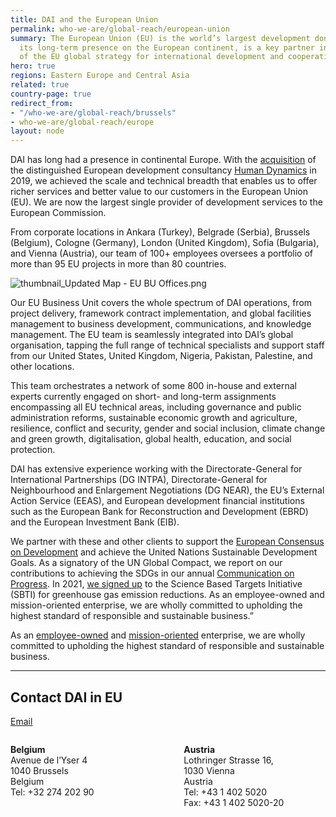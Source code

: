 ```yaml
---
title: DAI and the European Union
permalink: who-we-are/global-reach/european-union
summary: The European Union (EU) is the world’s largest development donor. DAI, with
  its long-term presence on the European continent, is a key partner in the implementation
  of the EU global strategy for international development and cooperation.
hero: true
regions: Eastern Europe and Central Asia
related: true
country-page: true
redirect_from:
- "/who-we-are/global-reach/brussels"
- who-we-are/global-reach/europe
layout: node
---
```


DAI has long had a presence in continental Europe. With the [acquisition](https://www.dai.com/news/dai-acquires-leading-european-development-consultancy-human-dynamics) of the distinguished European development consultancy [Human Dynamics](https://www.humandynamics.org/) in 2019, we achieved the scale and technical breadth that enables us to offer richer services and better value to our customers in the European Union (EU). We are now the largest single provider of development services to the European Commission.

From corporate locations in Ankara (Turkey), Belgrade (Serbia), Brussels (Belgium), Cologne (Germany), London (United Kingdom), Sofia (Bulgaria), and Vienna (Austria), our team of 100+ employees oversees a portfolio of more than 95 EU projects in more than 80 countries.

![thumbnail_Updated Map - EU BU Offices.png](/uploads/thumbnail_Updated%20Map%20-%20EU%20BU%20Offices.png)

Our EU Business Unit covers the whole spectrum of DAI operations, from project delivery, framework contract implementation, and global facilities management to business development, communications, and knowledge management. The EU team is seamlessly integrated into DAI’s global organisation, tapping the full range of technical specialists and support staff from our United States, United Kingdom, Nigeria, Pakistan, Palestine, and other locations. 

This team orchestrates a network of some 800 in-house and external experts currently engaged on short- and long-term assignments encompassing all EU technical areas, including governance and public administration reforms, sustainable economic growth and agriculture, resilience, conflict and security, gender and social inclusion, climate change and green growth, digitalisation, global health, education, and social protection.

DAI has extensive experience working with the Directorate-General for International Partnerships (DG INTPA), Directorate-General for Neighbourhood and Enlargement Negotiations (DG NEAR), the EU’s External Action Service (EEAS), and European development financial institutions such as the European Bank for Reconstruction and Development (EBRD) and the European Investment Bank (EIB).

We partner with these and other clients to support the [European Consensus on Development](https://ec.europa.eu/international-partnerships/european-consensus-development_en) and achieve the United Nations Sustainable Development Goals. As a signatory of the UN Global Compact, we report on our contributions to achieving the SDGs in our annual [Communication on Progress](https://www.dai.com/news/dai-makes-its-2019-communication-on-progress-to-the-un-global-compact). In 2021, [we signed up](https://www.dai.com/news/dai-commits-to-science-based-targets-initiative-to-reduce-greenhouse-gas-emissions) to the Science Based Targets Initiative (SBTI) for greenhouse gas emission reductions. As an employee-owned and mission-oriented enterprise, we are wholly committed to upholding the highest standard of responsible and sustainable business.”

As an [employee-owned](https://www.dai.com/who-we-are/employee-owners) and [mission-oriented](https://www.dai.com/who-we-are/mission-and-values) enterprise, we are wholly committed to upholding the highest standard of responsible and sustainable business. 

<hr>

## Contact DAI in EU

<a href="mailto:euinfo@dai.com">Email</a>
<div style="width: 45%; float: left; margin-right: 10%;">
  <p>
    <strong>Belgium</strong><br>
    Avenue de l’Yser 4<br>
    1040 Brussels <br>
    Belgium<br>
    Tel: +32 274 202 90<br>
  </p>
</div>
 
<div style="width: 45%; float: left;">
  <p>
    <strong>Austria</strong><br>
    Lothringer Strasse 16,<br>
    1030 Vienna<br>
    Austria<br>
    Tel: +43 1 402 5020<br>
    Fax: +43 1 402 5020-20<br> 
  </p>
</div>

<div class="eu-badge">
<img src="/uploads/eu-badge.png" alt="">
</div>